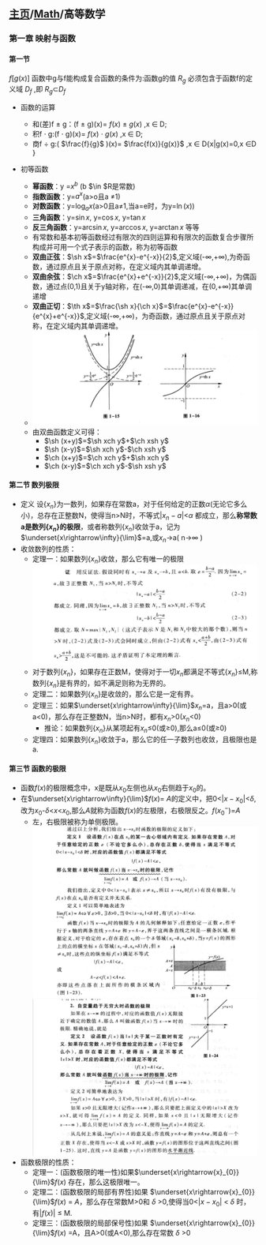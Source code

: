 <head>
    <script src="https://cdn.mathjax.org/mathjax/latest/MathJax.js?config=TeX-AMS-MML_HTMLorMML" type="text/javascript"></script>
    <script type="text/x-mathjax-config">
        MathJax.Hub.Config({
            tex2jax: {
            skipTags: ['script', 'noscript', 'style', 'textarea', 'pre'],
            inlineMath: [['$','$']]
            }
        });
    </script>
</head>

## [主页](../README.md)/[Math](./readme.md)/高等数学

### 第一章 映射与函数
#### 第一节
  $f[g(x)]$  函数中g与f能构成复合函数的条件为:函数g的值  $R_{g}$  必须包含于函数f的定义域  $D_{f}$  ,即  $R_{g}$$\subset$$D_{f}$  

- 函数的运算
  - 和(差)f  $\pm$  g：(f  $\pm$  g)(x)=  $f(x)$  $\pm$  $g(x)$  ,x  $\in$  D;
  - 积f  $\cdot$  g:(f  $\cdot$  g)(x)=  $f(x)$  $\cdot$  $g(x)$  ,x  $\in$  D;
  - 商f  $\div$  g:(  $\frac{f}{g}$  )(x)=  $\frac{f(x)}{g(x)}$  ,x  $\in$  D\{x|g(x)=0,x  $\in$D  }
  
- 初等函数
  - **幂函数**：y  =$x^{b}$  (b  $\in  $R是常数)
  - **指数函数**：y=$a^{x}$(a>o且a $\neq$1)
  - **对数函数**：y=$\log_ax$(a>0且a$\neq$1,当a=e时，为y=$\ln(x)$) 
  - **三角函数**：y=$\sin x$, y=$\cos x$, y=$\tan x$
  - **反三角函数**：y=$\arcsin x$, y=$\arccos x$, y=$\arctan x$ 等等
  - 有常数和基本初等函数经过有限次的四则运算和有限次的函数复合步骤所构成并可用一个式子表示的函数，称为初等函数
  - **双曲正弦**：$\sh x$=$\frac{e^{x}-e^{-x}}{2}$,定义域(-$\infty$,+$\infty$),为奇函数，通过原点且关于原点对称，在定义域内其单调递增。
  - **双曲余弦**：$\ch x$=$\frac{e^{x}+e^{-x}}{2}$,定义域(-$\infty$,+$\infty$)，为偶函数，通过点(0,1)且关于y轴对称，在(-$\infty$,0)其单调递减，在(0,+$\infty$)其单调递增
  - **双曲正切**：$\th x$=$\frac{\sh x}{\ch x}$=$\frac{e^{x}-e^{-x}}{e^{x}+e^{-x}}$,定义域(-$\infty$,+$\infty$)，为奇函数，通过原点且关于原点对称，在定义域内其单调递增。
  - ![](/Math/pic/Math1.png)
  - 由双曲函数定义可得：
    - $\sh (x+y)$=$\sh xch y$+$\ch xsh y$
    - $\sh (x-y)$=$\sh xch y$-$\ch xsh y$
    - $\ch (x+y)$=$\ch xch y$+$\sh xch y$
    - $\ch (x-y)$=$\ch xch y$-$\sh xsh y$
#### 第二节 数列极限
- 定义 设{${x}_{n}$}为一数列，如果存在常数a，对于任何给定的正数$\alpha$(无论它多么小)，总存在正整数N，使得当n>N时，不等式$\lvert {x}_{n}-a\rvert$<$\alpha$ 都成立，那么**称常数a是数列{${x}_{n}$}的极限**，或者称数列{${x}_{n}$}收敛于a，记为 $\underset{x\rightarrow\infty}{\lim}$=a,或${x}_{n}$->a( n->$\infty$ )
- 收敛数列的性质：
  - 定理一：如果数列{${x}_{n}$}收敛，那么它有唯一的极限
![](/Math/pic/Math2.png)
  - 对于数列{${x}_{n}$}，如果存在正数M，使得对于一切${x}_{n}$都满足不等式{${x}_{n}$}$\le$M,称数列{${x}_{n}$}是有界的，如不满足则称为无界的。
  - 定理二：如果数列{${x}_{n}$}是收敛的，那么它是一定有界。
  - 定理三：如果$\underset{x\rightarrow\infty}{\lim}$${x}_{n}$=a，且a>0(或a<0)，那么存在正整数N，当n>N时，都有${x}_{n}$>0(${x}_{n}$<0)
    - 推论：如果数列{${x}_{n}$}从某项起有${x}_{n}$$\le$0(或$\ge$0),那么a$\le$0(或$\ge$0)
  - 定理四：如果数列{${x}_{n}$}收敛于a，那么它的任一子数列也收敛，且极限也是a.
#### 第三节 函数的极限
- 函数$f(x)$的极限概念中，x是既从${x}_{0}$左侧也从${x}_{0}$右侧趋于${x}_{0}$的。
- 在$\underset{x\rightarrow\infty}{\lim}$$f(x)$= $A$的定义中，把0<$\lvert {x}-{x}_{0}\rvert$<$\delta$,改为${x}_{0}$-$\delta$<$x$<${x}_{0}$,那么$A$就称为函数$f(x)$的左极限，右极限反之。$f({x}_{0}^{-})$=$A$
  - 左，右极限被称为单侧极限。 
![](/Math/pic/Math3.png)
![](/Math/pic/Math4.png)
- 函数极限的性质：
  - 定理一：(函数极限的唯一性)如果$\underset{x\rightarrow{x}_{0}}{\lim}$$f(x)$ 存在，那么这极限唯一。
  - 定理二：(函数极限的局部有界性)如果 $\underset{x\rightarrow{x}_{0}}{\lim}$$f(x)$ = $A$，那么存在常数M>0和 $\delta$ >0,使得当0<$\lvert {x}-{x}_{0}\rvert$ < $\delta$ 时，有$\lvert f(x)\rvert$ $\le$ M.
  - 定理三：(函数极限的局部保号性)如果 $\underset{x\rightarrow{x}_{0}}{\lim}$$f(x)$ =A，且A>0(或A<0),那么存在常数  $\delta$  >0